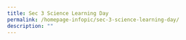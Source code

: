 ```yaml
---
title: Sec 3 Science Learning Day
permalink: /homepage-infopic/sec-3-science-learning-day/
description: ""
---
```

